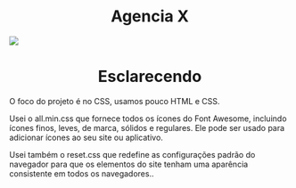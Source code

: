 # <div align="center">Agencia X</div>

![](https://github.com/nabucoanalista/portfolio-sites/blob/main/Agencia%20x/202402110145.gif)

# <div align="center">Esclarecendo</div>

<p>O foco do projeto é no CSS, usamos pouco HTML e CSS.</p> 
Usei o all.min.css que fornece todos os ícones do Font Awesome, incluindo ícones finos, leves, de marca, sólidos e regulares. Ele pode ser usado para adicionar ícones ao seu site ou aplicativo.</p>
Usei também o reset.css que redefine as configurações padrão do navegador para que os elementos do site tenham uma aparência consistente em todos os navegadores..</p>
